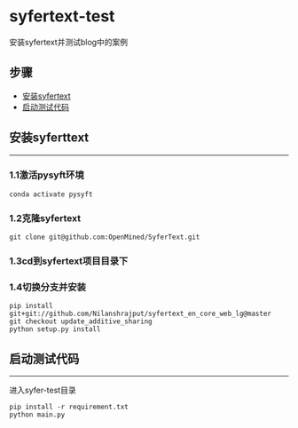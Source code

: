# syfertext-test
安装syfertext并测试blog中的案例

## 步骤

- [安装syfertext](#安装syfertext)
- [启动测试代码](#启动测试代码)


## 安装syferttext
---
### 1.1激活pysyft环境
```
conda activate pysyft
```

### 1.2克隆syfertext
```
git clone git@github.com:OpenMined/SyferText.git
```
### 1.3cd到syfertext项目目录下

### 1.4切换分支并安装

```
pip install git+git://github.com/Nilanshrajput/syfertext_en_core_web_lg@master
git checkout update_additive_sharing
python setup.py install
```

## 启动测试代码
---

进入syfer-test目录

```
pip install -r requirement.txt
python main.py
```
